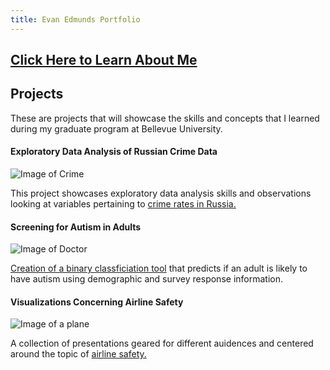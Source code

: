 ```yaml
---
title: Evan Edmunds Portfolio
---
```


## [Click Here to Learn About Me](https://tripleee19.github.io/about/contact.html)

## Projects
These are projects that will showcase the skills and concepts that I learned during my graduate program at Bellevue University.

#### Exploratory Data Analysis of Russian Crime Data
![Image of Crime](../small-crime-photo.jpg)

This project showcases exploratory data analysis skills and observations looking at variables pertaining to [crime rates in Russia.](https://tripleee19.github.io/projects/RussianCrime.html)

#### Screening for Autism in Adults
![Image of Doctor](../generic-doctor.jpg)

[Creation of a binary classficiation tool](https://tripleee19.github.io/projects/AutismScreening.html) that predicts if an adult is likely to have autism using demographic and survey response information.

#### Visualizations Concerning Airline Safety
![Image of a plane](../airplane.jpg)

A collection of presentations geared for different auidences and centered around the topic of [airline safety.](https://tripleee19.github.io/projects/AirlineSafety.html)
